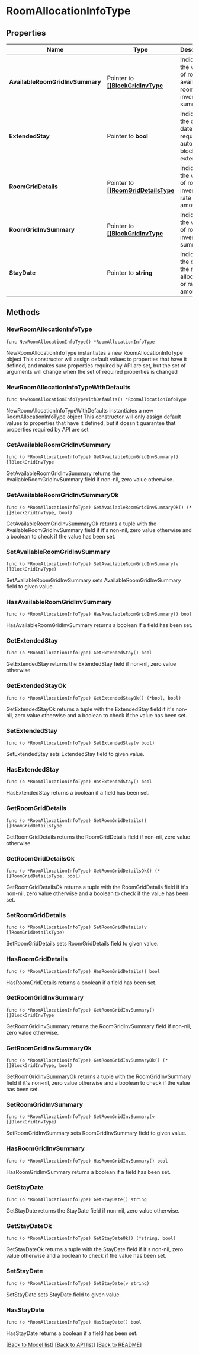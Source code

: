 # RoomAllocationInfoType

## Properties

Name | Type | Description | Notes
------------ | ------------- | ------------- | -------------
**AvailableRoomGridInvSummary** | Pointer to [**[]BlockGridInvType**](BlockGridInvType.md) | Indicates the values of room available room grid inventory&#39;s summary. | [optional] 
**ExtendedStay** | Pointer to **bool** | Indicates if the current date will require automatic block extension. | [optional] 
**RoomGridDetails** | Pointer to [**[]RoomGridDetailsType**](RoomGridDetailsType.md) | Indicates the values of room inventory or rate amounts. | [optional] 
**RoomGridInvSummary** | Pointer to [**[]BlockGridInvType**](BlockGridInvType.md) | Indicates the values of room inventory&#39;s summary. | [optional] 
**StayDate** | Pointer to **string** | Indicates the date of the room allocation or rate amount. | [optional] 

## Methods

### NewRoomAllocationInfoType

`func NewRoomAllocationInfoType() *RoomAllocationInfoType`

NewRoomAllocationInfoType instantiates a new RoomAllocationInfoType object
This constructor will assign default values to properties that have it defined,
and makes sure properties required by API are set, but the set of arguments
will change when the set of required properties is changed

### NewRoomAllocationInfoTypeWithDefaults

`func NewRoomAllocationInfoTypeWithDefaults() *RoomAllocationInfoType`

NewRoomAllocationInfoTypeWithDefaults instantiates a new RoomAllocationInfoType object
This constructor will only assign default values to properties that have it defined,
but it doesn't guarantee that properties required by API are set

### GetAvailableRoomGridInvSummary

`func (o *RoomAllocationInfoType) GetAvailableRoomGridInvSummary() []BlockGridInvType`

GetAvailableRoomGridInvSummary returns the AvailableRoomGridInvSummary field if non-nil, zero value otherwise.

### GetAvailableRoomGridInvSummaryOk

`func (o *RoomAllocationInfoType) GetAvailableRoomGridInvSummaryOk() (*[]BlockGridInvType, bool)`

GetAvailableRoomGridInvSummaryOk returns a tuple with the AvailableRoomGridInvSummary field if it's non-nil, zero value otherwise
and a boolean to check if the value has been set.

### SetAvailableRoomGridInvSummary

`func (o *RoomAllocationInfoType) SetAvailableRoomGridInvSummary(v []BlockGridInvType)`

SetAvailableRoomGridInvSummary sets AvailableRoomGridInvSummary field to given value.

### HasAvailableRoomGridInvSummary

`func (o *RoomAllocationInfoType) HasAvailableRoomGridInvSummary() bool`

HasAvailableRoomGridInvSummary returns a boolean if a field has been set.

### GetExtendedStay

`func (o *RoomAllocationInfoType) GetExtendedStay() bool`

GetExtendedStay returns the ExtendedStay field if non-nil, zero value otherwise.

### GetExtendedStayOk

`func (o *RoomAllocationInfoType) GetExtendedStayOk() (*bool, bool)`

GetExtendedStayOk returns a tuple with the ExtendedStay field if it's non-nil, zero value otherwise
and a boolean to check if the value has been set.

### SetExtendedStay

`func (o *RoomAllocationInfoType) SetExtendedStay(v bool)`

SetExtendedStay sets ExtendedStay field to given value.

### HasExtendedStay

`func (o *RoomAllocationInfoType) HasExtendedStay() bool`

HasExtendedStay returns a boolean if a field has been set.

### GetRoomGridDetails

`func (o *RoomAllocationInfoType) GetRoomGridDetails() []RoomGridDetailsType`

GetRoomGridDetails returns the RoomGridDetails field if non-nil, zero value otherwise.

### GetRoomGridDetailsOk

`func (o *RoomAllocationInfoType) GetRoomGridDetailsOk() (*[]RoomGridDetailsType, bool)`

GetRoomGridDetailsOk returns a tuple with the RoomGridDetails field if it's non-nil, zero value otherwise
and a boolean to check if the value has been set.

### SetRoomGridDetails

`func (o *RoomAllocationInfoType) SetRoomGridDetails(v []RoomGridDetailsType)`

SetRoomGridDetails sets RoomGridDetails field to given value.

### HasRoomGridDetails

`func (o *RoomAllocationInfoType) HasRoomGridDetails() bool`

HasRoomGridDetails returns a boolean if a field has been set.

### GetRoomGridInvSummary

`func (o *RoomAllocationInfoType) GetRoomGridInvSummary() []BlockGridInvType`

GetRoomGridInvSummary returns the RoomGridInvSummary field if non-nil, zero value otherwise.

### GetRoomGridInvSummaryOk

`func (o *RoomAllocationInfoType) GetRoomGridInvSummaryOk() (*[]BlockGridInvType, bool)`

GetRoomGridInvSummaryOk returns a tuple with the RoomGridInvSummary field if it's non-nil, zero value otherwise
and a boolean to check if the value has been set.

### SetRoomGridInvSummary

`func (o *RoomAllocationInfoType) SetRoomGridInvSummary(v []BlockGridInvType)`

SetRoomGridInvSummary sets RoomGridInvSummary field to given value.

### HasRoomGridInvSummary

`func (o *RoomAllocationInfoType) HasRoomGridInvSummary() bool`

HasRoomGridInvSummary returns a boolean if a field has been set.

### GetStayDate

`func (o *RoomAllocationInfoType) GetStayDate() string`

GetStayDate returns the StayDate field if non-nil, zero value otherwise.

### GetStayDateOk

`func (o *RoomAllocationInfoType) GetStayDateOk() (*string, bool)`

GetStayDateOk returns a tuple with the StayDate field if it's non-nil, zero value otherwise
and a boolean to check if the value has been set.

### SetStayDate

`func (o *RoomAllocationInfoType) SetStayDate(v string)`

SetStayDate sets StayDate field to given value.

### HasStayDate

`func (o *RoomAllocationInfoType) HasStayDate() bool`

HasStayDate returns a boolean if a field has been set.


[[Back to Model list]](../README.md#documentation-for-models) [[Back to API list]](../README.md#documentation-for-api-endpoints) [[Back to README]](../README.md)


